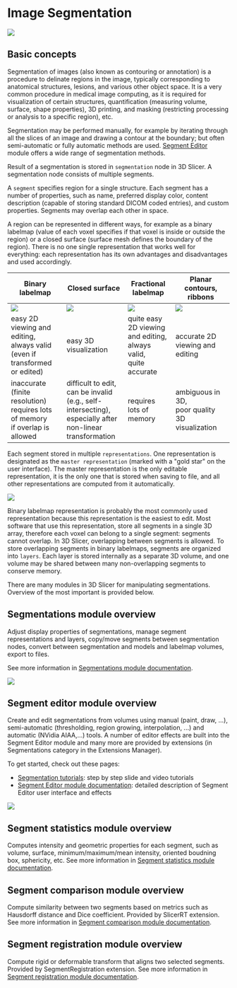 # Image Segmentation

![](https://github.com/Slicer/Slicer/releases/download/docs-resources/image_segmentation_views.png)

## Basic concepts

Segmentation of images (also known as contouring or annotation) is a procedure to delinate regions in the image, typically corresponding to anatomical structures, lesions, and various other object space.
It is a very common procedure in medical image computing, as it is required for visualization of certain structures, quantification (measuring volume, surface, shape properties), 3D printing, and masking (restricting processing or analysis to a specific region), etc.

Segmentation may be performed manually, for example by iterating through all the slices of an image and drawing a contour at the boundary; but often semi-automatic or fully automatic methods are used. [Segment Editor](modules/segmenteditor.md) module offers a wide range of segmentation methods.

Result of a segmentation is stored in `segmentation` node in 3D Slicer. A segmentation node consists of multiple segments.

A `segment` specifies region for a single structure. Each segment has a number of properties, such as name, preferred display color, content description (capable of storing standard DICOM coded entries), and custom properties. Segments may overlap each other in space.

A region can be represented in different ways, for example as a binary labelmap (value of each voxel specifies if that voxel is inside or outside the region) or a closed surface (surface mesh defines the boundary of the region). There is no one single representation that works well for everything: each representation has its own advantages and disadvantages and used accordingly.

| Binary labelmap                                                               | Closed surface                                                                                          | Fractional labelmap                                             | Planar contours, ribbons                       |
|-------------------------------------------------------------------------------|---------------------------------------------------------------------------------------------------------|-----------------------------------------------------------------|------------------------------------------------|
| ![](https://github.com/Slicer/Slicer/releases/download/docs-resources/image_segmentation_binary_labelmap.png)                                         | ![](https://github.com/Slicer/Slicer/releases/download/docs-resources/image_segmentation_closed_surface.png)                                                                    | ![](https://github.com/Slicer/Slicer/releases/download/docs-resources/image_segmentation_fractional_labelmap.png)                       | ![](https://github.com/Slicer/Slicer/releases/download/docs-resources/image_segmentation_planar_contour_ribbon.png)    |
| easy 2D viewing and editing, <br>always valid (even if<br>transformed or edited)     | easy 3D visualization                                                                                   | quite easy 2D viewing<br>and editing,<br>always valid,<br>quite accurate | accurate 2D viewing and editing                |
| inaccurate (finite resolution)<br>requires lots of memory<br>if overlap is allowed | difficult to edit,<br>can be invalid<br>(e.g., self-intersecting),<br>especially after non-linear<br>transformation | requires lots of memory                                         | ambiguous in 3D,<br>poor quality<br>3D visualization |

Each segment stored in multiple `representations`. One representation is designated as the `master representation` (marked with a "gold star" on the user interface). The master representation is the only editable representation, it is the only one that is stored when saving to file, and all other representations are computed from it automatically.

![](https://github.com/Slicer/Slicer/releases/download/docs-resources/image_segmentation_representations.png)

Binary labelmap representation is probably the most commonly used representation because this representation is the easiest to edit. Most software that use this representation, store all segments in a single 3D array, therefore each voxel can belong to a single segment: segments cannot overlap. In 3D Slicer, overlapping between segments is allowed. To store overlapping segments in binary labelmaps, segments are organized into `layers`. Each layer is stored internally as a separate 3D volume, and one volume may be shared between many non-overlapping segments to conserve memory.

There are many modules in 3D Slicer for manipulating segmentations. Overview of the most important is provided below.

## Segmentations module overview

Adjust display properties of segmentations, manage segment representations and layers, copy/move segments between segmentation nodes, convert between segmentation and models and labelmap volumes, export to files.

See more information in [Segmentations module documentation](modules/segmentations.md).

![](https://github.com/Slicer/Slicer/releases/download/docs-resources/image_segmentation_segmentations_module.png)

## Segment editor module overview

Create and edit segmentations from volumes using manual (paint, draw, ...), semi-automatic (thresholding, region growing, interpolation, ...) and automatic (NVidia AIAA,...) tools. A number of editor effects are built into the Segment Editor module and many more are provided by extensions (in Segmentations category in the Extensions Manager).

To get started, check out these pages:
- [Segmentation tutorials](https://www.slicer.org/wiki/Documentation/Nightly/Training#Segmentation): step by step slide and video tutorials
- [Segment Editor module documentation](modules/segmenteditor.md): detailed description of Segment Editor user interface and effects

![](https://github.com/Slicer/Slicer/releases/download/docs-resources/image_segmentation_segment_editor_module.png)

## Segment statistics module overview

Computes intensity and geometric properties for each segment, such as volume, surface, minimum/maximum/mean intensity, oriented boudning box, sphericity, etc. See more information in [Segment statistics module documentation](modules/segmentstatistics.md).

## Segment comparison module overview

Compute similarity between two segments based on metrics such as Hausdorff distance and Dice coefficient. Provided by SlicerRT extension. See more information in [Segment comparison module documentation](https://www.slicer.org/wiki/Documentation/Nightly/Modules/SegmentComparison).

## Segment registration module overview

Compute rigid or deformable transform that aligns two selected segments. Provided by SegmentRegistration extension.
See more information in [Segment registration module documentation](https://github.com/SlicerRt/SegmentRegistration).
